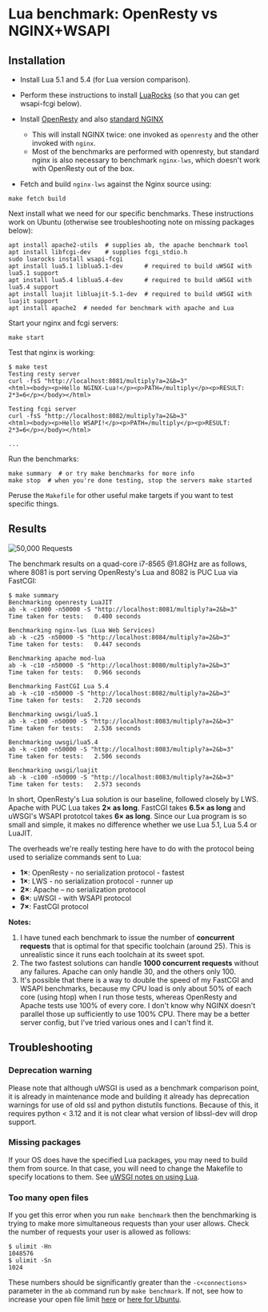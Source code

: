 # Lua benchmark: OpenResty vs NGINX+WSAPI

## Installation

* Install Lua 5.1 and 5.4 (for Lua version comparison).
* Perform these instructions to install [LuaRocks](https://luarocks.org/#quick-start) (so that you can get wsapi-fcgi below).
* Install  [OpenResty](https://openresty.org/en/installation.html) and also [standard NGINX](https://docs.nginx.com/nginx/admin-guide/installing-nginx/installing-nginx-open-source/)
  * This will install NGINX twice: one invoked as `openresty` and the other invoked with `nginx`.
  * Most of the benchmarks are performed with openresty, but standard nginx is also necessary to benchmark `nginx-lws`, which doesn't work with OpenResty out of the box.

* Fetch and build `nginx-lws` against the Nginx source using:

```shell
make fetch build
```

Next install what we need for our specific benchmarks. These instructions work on Ubuntu (otherwise see troubleshooting note on missing packages below):

```shell
apt install apache2-utils  # supplies ab, the apache benchmark tool
apt install libfcgi-dev    # supplies fcgi_stdio.h
sudo luarocks install wsapi-fcgi
apt install lua5.1 liblua5.1-dev      # required to build uWSGI with lua5.1 support
apt install lua5.4 liblua5.4-dev      # required to build uWSGI with lua5.4 support
apt install luajit libluajit-5.1-dev  # required to build uWSGI with luajit support
apt install apache2  # needed for benchmark with apache and Lua
```

Start your nginx and fcgi servers:

```shell
make start
```

Test that nginx is working:

```shell
$ make test
Testing resty server
curl -fsS "http://localhost:8081/multiply?a=2&b=3"
<html><body><p>Hello NGINX-Lua!</p><p>PATH=/multiply</p><p>RESULT: 2*3=6</p></body></html>

Testing fcgi server
curl -fsS "http://localhost:8082/multiply?a=2&b=3"
<html><body><p>Hello WSAPI!</p><p>PATH=/multiply</p><p>RESULT: 2*3=6</p></body></html>

...
```

Run the benchmarks:

```shell
make summary  # or try make benchmarks for more info
make stop  # when you're done testing, stop the servers make started
```

Peruse the `Makefile` for other useful make targets if you want to test specific things.

## Results

![50,000 Requests](https://docs.google.com/spreadsheets/d/e/2PACX-1vRk18zYXH0Yvx6KKWqO0Ypkedfg06G99nfV5l8uMVQc8s_hxS1N84vXetsiQE9S6teU3PoIYwPjVRHU/pubchart?oid=795106361&format=image)

The benchmark results on a quad-core i7-8565 @1.8GHz are as follows, where 8081 is port serving OpenResty's Lua and 8082 is PUC Lua via FastCGI:

```shell
$ make summary
Benchmarking openresty LuaJIT
ab -k -c1000 -n50000 -S "http://localhost:8081/multiply?a=2&b=3"
Time taken for tests:   0.400 seconds
 
Benchmarking nginx-lws (Lua Web Services)
ab -k -c25 -n50000 -S "http://localhost:8084/multiply?a=2&b=3"
Time taken for tests:   0.447 seconds
 
Benchmarking apache mod-lua
ab -k -c10 -n50000 -S "http://localhost:8080/multiply?a=2&b=3"
Time taken for tests:   0.966 seconds
 
Benchmarking FastCGI Lua 5.4
ab -k -c10 -n50000 -S "http://localhost:8082/multiply?a=2&b=3"
Time taken for tests:   2.720 seconds
 
Benchmarking uwsgi/lua5.1
ab -k -c100 -n50000 -S "http://localhost:8083/multiply?a=2&b=3"
Time taken for tests:   2.536 seconds
 
Benchmarking uwsgi/lua5.4
ab -k -c100 -n50000 -S "http://localhost:8083/multiply?a=2&b=3"
Time taken for tests:   2.506 seconds
 
Benchmarking uwsgi/luajit
ab -k -c100 -n50000 -S "http://localhost:8083/multiply?a=2&b=3"
Time taken for tests:   2.573 seconds
```

In short, OpenResty's Lua solution is our baseline, followed closely by LWS. Apache with PUC Lua takes **2× as long**. FastCGI takes **6.5× as long** and uWSGI's WSAPI prototcol takes **6× as long**. Since our Lua program is so small and simple, it makes no difference whether we use Lua 5.1, Lua 5.4 or LuaJIT.

The overheads we're really testing here have to do with the protocol being used to serialize commands sent to Lua:

- **1×**: OpenResty - no serialization protocol - fastest
- **1×**: LWS - no serialization protocol - runner up
- **2×**: Apache – no serialization protocol
- **6×**: uWSGI - with WSAPI protocol
- **7×**: FastCGI protocol

**Notes:**

1. I have tuned each benchmark to issue the number of **concurrent requests** that is optimal for that specific toolchain (around 25). This is unrealistic since it runs each toolchain at its sweet spot.
2. The two fastest solutions can handle **1000 concurrent requests** without any failures. Apache can only handle 30, and the others only 100.
3. It's possible that there is a way to double the speed of my FastCGI and WSAPI benchmarks, because my CPU load is only about 50% of each core (using htop) when I run those tests, whereas OpenResty and Apache tests use 100% of every core. I don't know why NGINX doesn't parallel those up sufficiently to use 100% CPU. There may be a better server config, but I've tried various ones and I can't find it.

## Troubleshooting

### Deprecation warning

Please note that although uWSGI is used as a benchmark comparison point, it is already in maintenance mode and building it already has deprecation warnings for use of old ssl and python distutils functions. Because of this, it requires python < 3.12 and it is not clear what version of libssl-dev will drop support.

### Missing packages

If your OS does have the specified Lua packages, you may need to build them from source. In that case, you will need to change the Makefile to specify locations to them. See [uWSGI notes on using Lua](https://uwsgi-docs.readthedocs.io/en/latest/Lua.html#:~:text=If%20you%20do%20not%20want%20to%20rely%20on%20the%20pkg%2Dconfig%20tool).

### Too many open files

If you get this error when you run `make benchmark` then the benchmarking is trying to make more simultaneous requests than your user allows. Check the number of requests your user is allowed as follows:

```shell
$ ulimit -Hn
1048576
$ ulimit -Sn
1024
```

These numbers should be significantly greater than the `-c<connections>` parameter in the `ab` command run by `make benchmark`. If not, see how to increase your open file limit [here](https://www.cyberciti.biz/faq/linux-unix-nginx-too-many-open-files/) or [here for Ubuntu](https://manage.accuwebhosting.com/knowledgebase/3334/How-to-Increase-Open-Files-Limit-in-Ubuntu.html).

